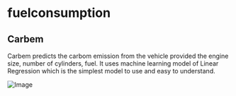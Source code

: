# fuelconsumption

## Carbem

Carbem predicts the carbom emission from the vehicle provided the engine size, number of cylinders, fuel. It uses machine learning model of Linear Regression which is the simplest model to use and easy to understand. 

![Image](https://github.com/nakshaa/fuelconsumption/blob/main/images/Screenshot%20at%202021-09-17%2007-54-29.png)

